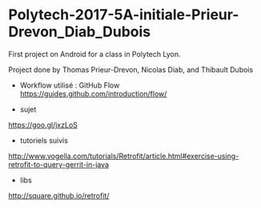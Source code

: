 # Polytech-2017-5A-initiale-Prieur-Drevon_Diab_Dubois

First project on Android for a class in Polytech Lyon.

Project done by Thomas Prieur-Drevon, Nicolas Diab, and Thibault Dubois

- Workflow utilisé : GitHub Flow
https://guides.github.com/introduction/flow/

- sujet

https://goo.gl/jxzLoS

- tutoriels suivis

http://www.vogella.com/tutorials/Retrofit/article.html#exercise-using-retrofit-to-query-gerrit-in-java

- libs

http://square.github.io/retrofit/
